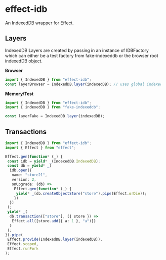 # effect-idb

An IndexedDB wrapper for Effect.

## Layers

IndexedDB Layers are created by passing in an instance of IDBFactory which can either be a test factory from fake-indexeddb or the browser root indexedDB object.

**Browser**

```ts
import { IndexedDB } from "effect-idb";
const layerBrowser = IndexedDB.layer(indexedDB); // uses global indexedDB instance
```

**Memory/Test**

```ts
import { IndexedDB } from "effect-idb";
import { indexedDB } from "fake-indexeddb";

const layerFake = IndexedDB.layer(indexedDB);
```

## Transactions

```ts
import { IndexedDB } from "effect-idb";
import { Effect } from "effect";

Effect.gen(function* (_) {
 const idb = yield* _(IndexedDB.IndexedDB);
 const db = yield* _(
  idb.open({
   name: "store21",
   version: 2,
   onUpgrade: (db) =>
    Effect.gen(function* (_) {
     yield* _(db.createObjectStore("store").pipe(Effect.orDie));
    })
  })
 );
 yield* _(
  db.transaction(["store"], ({ store }) =>
   Effect.all([store.add({ a: 1 }, "a")])
  )
 );
}).pipe(
 Effect.provide(IndexedDB.layer(indexedDB)),
 Effect.scoped,
 Effect.runFork
);
```
